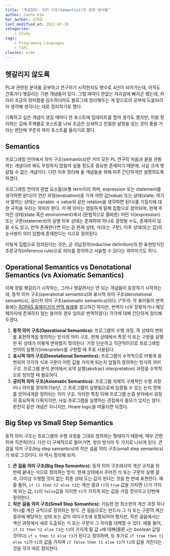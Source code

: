 ```yaml
---
title: "개념정리: 의미 구조(Semantics)의 표현 방식들"
author: Jaeho Kim
kor_author: 김재호
last_modified_at: 2022-07-30
categories:
    - Study
tags:
    - Programing Languages
    - TaPL
classes: wide
---
```


## 헷갈리지 않도록

PL과 관련된 분야를 공부하고 연구하기 시작한지도 햇수로 4년이 되어가는데, 아직도 간혹가다 헷갈리는 기본 개념들이 있다.
그럴 때마다 한없는 자괴감에 빠지곤 했는데, 차라리 조금의 창피함을 감수하더라도 블로그에 정리해두는 게 앞으로의 공부에 도움되리라 생각해 생각나는 대로 정리하기로 했다.

기록하고 싶은 개념이 생길 때마다 한 포스트에 업데이트를 할까 생각도 했지만, 이왕 정리하는 김에 주제별로 포스트를 나눠 조금은 상세하고 친절한 설명을 넣는 것이 좋을 거라는 판단에 꾸준히 여러 포스트를 올리기로 했다.

## Semantics

프로그래밍 언어에서 의미 구조(semantics)란 거의 모든 PL 연구의 처음과 끝을 관통하는 개념이라 봐도 무방하지 않을까 싶을 정도로 중요한 존재이기 때문에, 사실 크게 헷갈릴 수 없는 개념이다.
다만 이후 정리해 둘 개념들을 위해 아주 간단하게만 설명하도록 하겠다.

프로그래밍 언어의 문법 요소들(보통 term이라 하며, expression 또는 statement를 생각하면 된다)이 연산 과정(evaluation)을 거쳐 어떤 값(value) 또는 상태(state; 여기서 말하는 상태는 variable -> value와 같은 relation을 생각하면 된다)를 가질지에 대한 규칙을 우리는 의미라 한다.
이 때 의미는 엄밀하게 말해 집합으로 정의되며, 현재 주어진 상태(state 혹은 environment)에서 (문법적으로 올바른) 어떤 식(expression) 또는 구문(statement)의 실행 이후 상태는 존재하여 하나로 결정될 수도, 존재하지 않을 수도 있고, 만약 존재한다면 이는 곧 현재 상태, 식(또는 구문), 이후 상태(또는 값)의 순서쌍이 의미 집합에 존재한다는 식으로 정의된다.

이렇게 집합으로 정의된다는 것은, 곧 귀납정의(inductive definition)의 한 표현방식인 추론규칙(inference rule)으로 의미를 정의하고 서술할 수 있다는 의미이기도 하다.

## Operational Semantics vs Denotational Semantics (vs Axiomatic Semantics)

이제 정말 헷갈리기 시작하는, 그러나 헷갈려서는 안 되는 개념들이 등장하기 시작하는데, 동작 의미 구조(operational semantics)와 표시적 의미 구조(denotational semantics), 공리적 의미 구조(axiomatic semantics)이다.
(*주의: 각 용어들의 번역 용례는 [ROPAS 홈페이지의 번역 용례](http://ropas.snu.ac.kr/lib/term/)를 참고하긴 하지만, 번역이 너무 장황하거나 해당 페이지에 존재하지 않는 용어의 경우 임의로 번역하였다)
각각에 대해 간단하게 정리해 두겠다.

1. **동작 의미 구조(Operational Semantics):** 프로그램의 수행 과정, 즉 상태의 변화를 표현하게끔 정의하는 방식의 의미 구조. 현재 상태에서 특정 식 또는 구문을 실행한 뒤 상태가 어떻게 변화할지 정의한다. 가장 단순하고 직관적이므로 프로그래밍 언어의 실행기(interpreter)를 구현할 때 주로 사용된다.
1. **표시적 의미 구조(Denotational Semantics):** 프로그램이 수학적으로 어떻게 표현되어 각각의 식과 구문이 어떤 값을 가지게 되는지 엄밀히 정의하는 방식의 의미 구조. 프로그램 분석 분야에서 요약 실행(abstract interpretation) 과정을 수학적으로 정의할 때 필요하다.
1. **공리적 의미 구조(Axiomatic Semantics):** 프로그램 자체의 구체적인 수행 과정이나 의미를 정의하기보단, 그 프로그램이 실행됨으로써 입증될 수 있는 논리 명제를 얻어내게끔 정의되는 의미 구조. 이러한 특징 덕에 프로그램 논증 분야에서 굉장히 중요하게 다뤄지지만, 사실 프로그램을 실행하는 관점에서 쓸모가 있지는 않다. 완전히 같은 개념은 아니지만, Hoare logic을 떠올리면 되겠다.

## Big Step vs Small Step Semantics

동작 의미 구조는 프로그램의 수행 과정을 그대로 정의하는 형태이기 때문에, 매우 간편하며 직관적이다.
다만 더 구체적으로 들어가면, 정의 방식이 두 가지로 나뉘게 된다.
큰 걸음 의미 구조(big step semantics)와 작은 걸음 의미 구조(small step semantics)가 바로 그것이다.
이 역시 정리해 보자.

1. **큰 걸음 의미 구조(Big Step Semantics):** 동작 의미 구조에서의 계산 규칙을 한 번에 끝내는 식으로 정의하는 방식. 현재 상태에서 주어진 식 또는 구문의 실행 결과, 더이상 수행할 것이 없는 최종 상태 도는 값이 된다는 것을 한 번에 표현한다. 예를 들어, `if t1 then t2 else t3`는 계산 결과 `t1`이 `true` 값을 가지면 `t2`가 가지게 되는 값, `t1`이 `false`값을 가지면 `t3`가 가지게 되는 값을 가질 것이라고 단번에 정의한다.
1. **작은 걸음 의미 구조(Small Step Semantics):** 가능한 한 최소한의 계산 과정 하나하나를 계산 규칙으로 정의하는 방식. 큰 걸음으로는 반드시 그 식 또는 구문의 계산 결과에 해당하는 상태 또는 값이 의미구조에 포함되어야 했지만, 작은 걸음에서는 계산 과정에서 새로 도출되는 식 또는 구문이 그 자리를 대체할 수 있다. 예를 들어, `if t1 then t2 else t3`는 `t1`이 가지게 될 값 `v`에 대해(물론 `v`는 boolean 값일 것이다) `if v then t2 else t3`가 된다고 정의하며, 또 추가로 `if true then t1 else t2`가 `t1`의 값을 가지며 `if false then t1 else t2`가 `t2`의 값을 가진다는 것을 각각 따로 정의한다.
